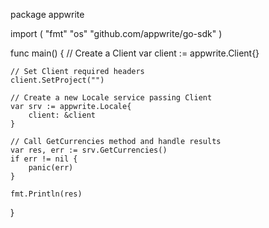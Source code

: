 package appwrite

import (
    "fmt"
    "os"
    "github.com/appwrite/go-sdk"
)

func main() {
    // Create a Client
    var client := appwrite.Client{}

    // Set Client required headers
    client.SetProject("")

    // Create a new Locale service passing Client
    var srv := appwrite.Locale{
        client: &client
    }

    // Call GetCurrencies method and handle results
    var res, err := srv.GetCurrencies()
    if err != nil {
        panic(err)
    }

    fmt.Println(res)
}